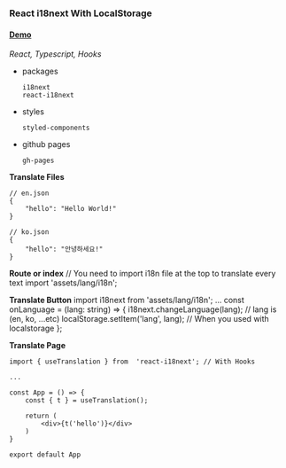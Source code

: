 ### React i18next With LocalStorage

#### [Demo](https://kdilot.github.io/react-i18next/)

_React, Typescript, Hooks_

-   packages

        i18next
        react-i18next

-   styles

        styled-components

-   github pages

        gh-pages

**Translate Files**

    // en.json
    {
        "hello": "Hello World!"
    }

    // ko.json
    {
        "hello": "안녕하세요!"
    }

**Route or index**
// You need to import i18n file at the top to translate every text
import 'assets/lang/i18n';

**Translate Button**
import i18next from 'assets/lang/i18n';
...
const onLanguage = (lang: string) => {
i18next.changeLanguage(lang); // lang is (en, ko, ...etc)
localStorage.setItem('lang', lang); // When you used with localstorage
};

**Translate Page**

    import { useTranslation } from  'react-i18next'; // With Hooks

    ...

    const App = () => {
    	const { t } = useTranslation();

    	return (
    		<div>{t('hello')}</div>
    	)
    }

    export default App
